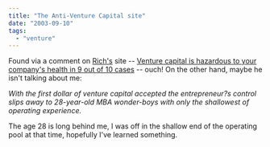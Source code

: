 ```yaml
---
title: "The Anti-Venture Capital site"
date: "2003-09-10"
tags: 
  - "venture"
---
```


Found via a comment on [Rich's](http://www.tongfamily.com) site -- [Venture capital is hazardous to your company's health in 9 out of 10 cases](http://www.antiventurecapital.com/venturecapital.html "Venture capital is hazardous to your company's health in 9 out of 10 cases") -- ouch! On the other hand, maybe he isn't talking about me:  
  
_With the first dollar of venture capital accepted the entrepreneur?s control slips away to 28-year-old MBA wonder-boys with only the shallowest of operating experience._  
  
The age 28 is long behind me, I was off in the shallow end of the operating pool at that time, hopefully I've learned something.
